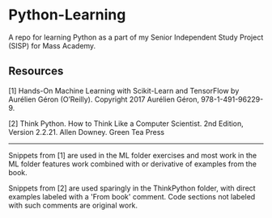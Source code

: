 # Python-Learning
A repo for learning Python as a part of my Senior Independent Study Project (SISP) for Mass Academy.

## Resources
[1] Hands-On Machine Learning with Scikit-Learn and TensorFlow by Aurélien Géron (O’Reilly). Copyright 2017 Aurélien Géron, 978-1-491-96229-9.

[2] Think Python. How to Think Like a Computer Scientist. 2nd Edition, Version 2.2.21. Allen Downey. Green Tea Press

<hr>

Snippets from [1] are used in the ML folder exercises and most work in the ML folder features work combined with or derivative of examples from the book.

Snippets from [2] are used sparingly in the ThinkPython folder, with direct examples labeled with a 'From book' comment. Code sections not labeled with such comments are original work.
